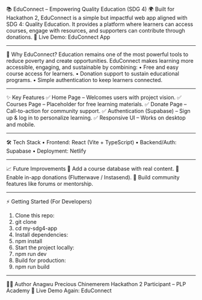 📚 EduConnect – Empowering Quality Education (SDG 4)
🌍 Built for Hackathon 2, EduConnect is a simple but impactful web app aligned with SDG 4: Quality Education.
It provides a platform where learners can access courses, engage with resources, and supporters can contribute through donations.
🔗 Live Demo: EduConnect App
________________________________________
🚀 Why EduConnect?
Education remains one of the most powerful tools to reduce poverty and create opportunities. EduConnect makes learning more accessible, engaging, and sustainable by combining:
•	Free and easy course access for learners.
•	Donation support to sustain educational programs.
•	Simple authentication to keep learners connected.
________________________________________
✨ Key Features
✅ Home Page – Welcomes users with project vision.
✅ Courses Page – Placeholder for free learning materials.
✅ Donate Page – Call-to-action for community support.
✅ Authentication (Supabase) – Sign up & log in to personalize learning.
✅ Responsive UI – Works on desktop and mobile.
________________________________________
🛠️ Tech Stack
•	Frontend: React (Vite + TypeScript)
•	Backend/Auth: Supabase
•	Deployment: Netlify
________________________________________
📈 Future Improvements
🔹 Add a course database with real content.
🔹 Enable in-app donations (Flutterwave / Instasend).
🔹 Build community features like forums or mentorship.
________________________________________
⚡ Getting Started (For Developers)
1.	Clone this repo:
2.	git clone <your-repo-link>
3.	cd my-sdg4-app
4.	Install dependencies:
5.	npm install
6.	Start the project locally:
7.	npm run dev
8.	Build for production:
9.	npm run build
________________________________________
👩‍💻 Author
Anagwu Precious Chinemerem
Hackathon 2 Participant – PLP Academy
🔗 Live Demo Again: EduConnect








